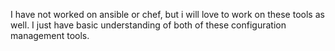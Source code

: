 I have not worked on ansible or chef, but i will love to work on these tools as well.
I just have basic understanding of both of these configuration management tools.
